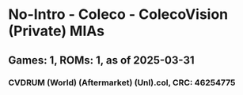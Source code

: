 # No-Intro - Coleco - ColecoVision (Private) MIAs
## Games: 1, ROMs: 1, as of 2025-03-31

### CVDRUM (World) (Aftermarket) (Unl).col, CRC: 46254775
